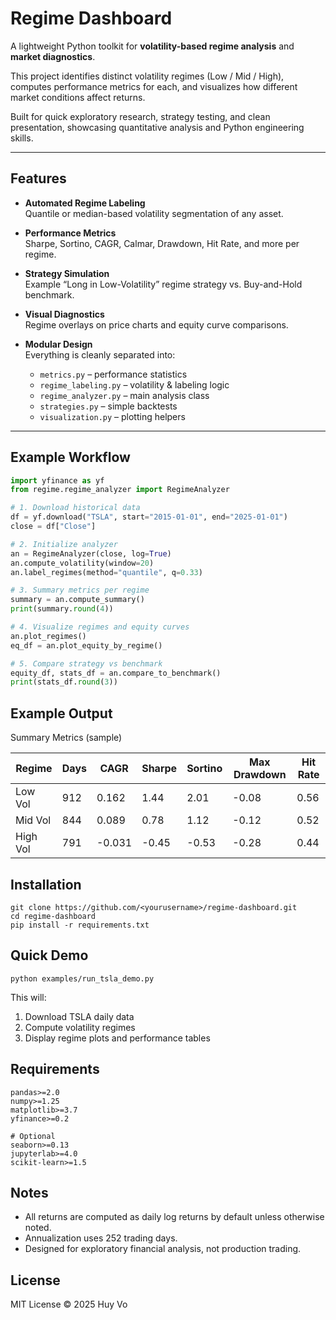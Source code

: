 # Regime Dashboard

A lightweight Python toolkit for **volatility-based regime analysis** and **market diagnostics**.

This project identifies distinct volatility regimes (Low / Mid / High), computes performance metrics for each, and visualizes how different market conditions affect returns.

Built for quick exploratory research, strategy testing, and clean presentation, showcasing quantitative analysis and Python engineering skills.

---

## Features

- **Automated Regime Labeling**  
  Quantile or median-based volatility segmentation of any asset.
  
- **Performance Metrics**  
  Sharpe, Sortino, CAGR, Calmar, Drawdown, Hit Rate, and more per regime.

- **Strategy Simulation**  
  Example “Long in Low-Volatility” regime strategy vs. Buy-and-Hold benchmark.

- **Visual Diagnostics**  
  Regime overlays on price charts and equity curve comparisons.

- **Modular Design**  
  Everything is cleanly separated into:
  - `metrics.py` – performance statistics  
  - `regime_labeling.py` – volatility & labeling logic  
  - `regime_analyzer.py` – main analysis class  
  - `strategies.py` – simple backtests  
  - `visualization.py` – plotting helpers  

---

## Example Workflow

```python
import yfinance as yf
from regime.regime_analyzer import RegimeAnalyzer

# 1. Download historical data
df = yf.download("TSLA", start="2015-01-01", end="2025-01-01")
close = df["Close"]

# 2. Initialize analyzer
an = RegimeAnalyzer(close, log=True)
an.compute_volatility(window=20)
an.label_regimes(method="quantile", q=0.33)

# 3. Summary metrics per regime
summary = an.compute_summary()
print(summary.round(4))

# 4. Visualize regimes and equity curves
an.plot_regimes()
eq_df = an.plot_equity_by_regime()

# 5. Compare strategy vs benchmark
equity_df, stats_df = an.compare_to_benchmark()
print(stats_df.round(3))
```

## Example Output

Summary Metrics (sample)

| Regime   | Days | CAGR   | Sharpe | Sortino | Max Drawdown | Hit Rate |
| -------- | ---- | ------ | ------ | ------- | ------------ | -------- |
| Low Vol  | 912  | 0.162  | 1.44   | 2.01    | -0.08        | 0.56     |
| Mid Vol  | 844  | 0.089  | 0.78   | 1.12    | -0.12        | 0.52     |
| High Vol | 791  | -0.031 | -0.45  | -0.53   | -0.28        | 0.44     |



## Installation
```
git clone https://github.com/<yourusername>/regime-dashboard.git
cd regime-dashboard
pip install -r requirements.txt
```

## Quick Demo
```
python examples/run_tsla_demo.py
```

This will:

1. Download TSLA daily data
2. Compute volatility regimes
3. Display regime plots and performance tables

## Requirements
```
pandas>=2.0
numpy>=1.25
matplotlib>=3.7
yfinance>=0.2

# Optional
seaborn>=0.13
jupyterlab>=4.0
scikit-learn>=1.5
```

## Notes
* All returns are computed as daily log returns by default unless otherwise noted.
* Annualization uses 252 trading days.
* Designed for exploratory financial analysis, not production trading.

## License
MIT License © 2025 Huy Vo
